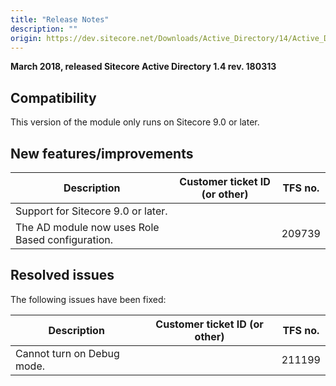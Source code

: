 ```yaml
---
title: "Release Notes"
description: ""
origin: https://dev.sitecore.net/Downloads/Active_Directory/14/Active_Directory_14/Release_Notes
---
```


**March 2018, released Sitecore Active Directory 1.4 rev. 180313**

## Compatibility

This version of the module only runs on Sitecore 9.0 or later.

## New features/improvements

 | Description | Customer ticket ID (or other) | TFS no. |
 | --- | --- | --- |
 | Support for Sitecore 9.0 or later. |  |  |
 | ​The AD module now uses Role Based configuration.​ |  | 209739 |

## Resolved issues

The following issues have been fixed:

 | Description | Customer ticket ID (or other) | TFS no. |
 | --- | --- | --- |
 | Cannot turn on Debug mode​. |  | 211199 |